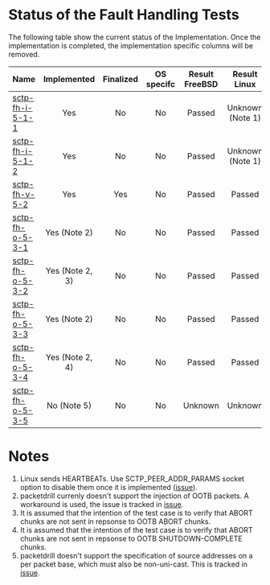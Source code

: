 # Status of the Fault Handling Tests

The following table show the current status of the Implementation. Once the implementation is completed, the implementation specific columns will be removed.

| Name                                  | Implemented    | Finalized | OS specifc | Result FreeBSD | Result Linux    |
|:--------------------------------------|:--------------:|:---------:|:----------:|:--------------:|:---------------:|
|[sctp-fh-i-5-1-1](sctp-fh-i-5-1-1.pkt) | Yes            | No        | No         | Passed         | Unknown (Note 1)|
|[sctp-fh-i-5-1-2](sctp-fh-i-5-1-2.pkt) | Yes            | No        | No         | Passed         | Unknown (Note 1)|
|[sctp-fh-v-5-2](sctp-fh-v-5-2.pkt)     | Yes            | Yes       | No         | Passed         | Passed          |
|[sctp-fh-o-5-3-1](sctp-fh-o-5-3-1.pkt) | Yes (Note 2)   | No        | No         | Passed         | Passed          |
|[sctp-fh-o-5-3-2](sctp-fh-o-5-3-2.pkt) | Yes (Note 2, 3)| No        | No         | Passed         | Passed          |
|[sctp-fh-o-5-3-3](sctp-fh-o-5-3-3.pkt) | Yes (Note 2)   | No        | No         | Passed         | Passed          |
|[sctp-fh-o-5-3-4](sctp-fh-o-5-3-4.pkt) | Yes (Note 2, 4)| No        | No         | Passed         | Passed          |
|[sctp-fh-o-5-3-5](sctp-fh-o-5-3-5.pkt) | No (Note 5)    | No        | No         | Unknown        | Unknown         |

# Notes

1. Linux sends HEARTBEATs. Use SCTP_PEER_ADDR_PARAMS socket option to disable them once it is implemented ([issue](https://github.com/nplab/packetdrill/issues/27)).
2. packetdrill currenly doesn't support the injection of OOTB packets. A workaround is used, the issue is tracked in [issue](https://github.com/nplab/packetdrill/issues/24).
3. It is assumed that the intention of the test case is to verify that ABORT chunks are not sent in repsonse to OOTB ABORT chunks.
4. It is assumed that the intention of the test case is to verify that ABORT chunks are not sent in repsonse to OOTB SHUTDOWN-COMPLETE chunks.
5. packetdrill doesn't support the specification of source addresses on a per packet base, which must also be non-uni-cast. This is tracked in [issue](https://github.com/nplab/packetdrill/issues/26).
